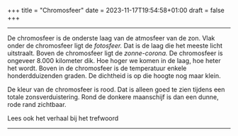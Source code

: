 +++
title = "Chromosfeer"
date = 2023-11-17T19:54:58+01:00
draft = false
+++

---
De chromosfeer is de onderste laag van de atmosfeer van de zon. Vlak
onder de chromosfeer ligt de *fotosfeer.* Dat is de laag die het meeste
licht uitstraalt. Boven de chromosfeer ligt de *zonne-corona.* De
chromosfeer is ongeveer 8.000 kilometer dik. Hoe hoger we komen in de
laag, hoe heter het wordt. Boven in de chromosfeer is de temperatuur
enkele honderdduizenden graden. De dichtheid is op die hoogte nog maar
klein.

De kleur van de chromosfeer is rood. Dat is alleen goed te zien tijdens
een totale zonsverduistering. Rond de donkere maanschijf is dan een
dunne, rode rand zichtbaar.

Lees ook het verhaal bij het trefwoord

---
